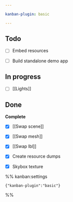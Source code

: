 ```yaml
---

kanban-plugin: basic

---
```


## Todo

- [ ] Embed resources
- [ ] Build standalone demo app


## In progress

- [ ] [[Lights]]


## Done

**Complete**
- [x] [[Swap scene]]
- [x] [[Swap mesh]]
- [x] [[Swap Ibl]]
- [x] Create resource dumps
- [x] Skybox texture




%% kanban:settings
```
{"kanban-plugin":"basic"}
```
%%
